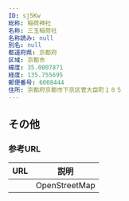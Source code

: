 ```yaml
---
ID: sj5Kw
総称: 稲荷神社
名称: 三玉稲荷社
名称読み: null
別名: null
都道府県: 京都府
区域: 京都市
緯度: 35.0007871
経度: 135.755695
郵便番号: 6008444
住所: 京都府京都市下京区菅大臣町１８５
---
```


## その他

### 参考URL

| URL | 説明          |
| --- | ------------- |
|     | OpenStreetMap |
